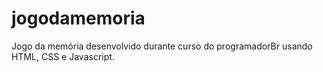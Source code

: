 # jogodamemoria

Jogo da memória desenvolvido durante curso do programadorBr usando HTML, CSS e Javascript.
